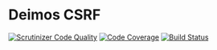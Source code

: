 # Deimos CSRF

[![Scrutinizer Code Quality](https://scrutinizer-ci.com/g/DeimosProject/CSRF/badges/quality-score.png?b=master)](https://scrutinizer-ci.com/g/DeimosProject/CSRF/?branch=master)
[![Code Coverage](https://scrutinizer-ci.com/g/DeimosProject/CSRF/badges/coverage.png?b=master)](https://scrutinizer-ci.com/g/DeimosProject/CSRF/?branch=master)
[![Build Status](https://scrutinizer-ci.com/g/DeimosProject/CSRF/badges/build.png?b=master)](https://scrutinizer-ci.com/g/DeimosProject/CSRF/build-status/master)
